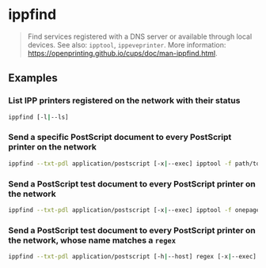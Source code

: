 # ippfind

> Find services registered with a DNS server or available through local devices. See also: `ipptool`, `ippeveprinter`. More information: <https://openprinting.github.io/cups/doc/man-ippfind.html>.

## Examples

### List IPP printers registered on the network with their status

```bash
ippfind [-l|--ls]
```

### Send a specific PostScript document to every PostScript printer on the network

```bash
ippfind --txt-pdl application/postscript [-x|--exec] ipptool -f path/to/document.ps '{}' print-job.test \;
```

### Send a PostScript test document to every PostScript printer on the network

```bash
ippfind --txt-pdl application/postscript [-x|--exec] ipptool -f onepage-letter.ps '{}' print-job.test \;
```

### Send a PostScript test document to every PostScript printer on the network, whose name matches a `regex`

```bash
ippfind --txt-pdl application/postscript [-h|--host] regex [-x|--exec] ipptool -f onepage-letter.ps '{}' print-job.test \;
```
